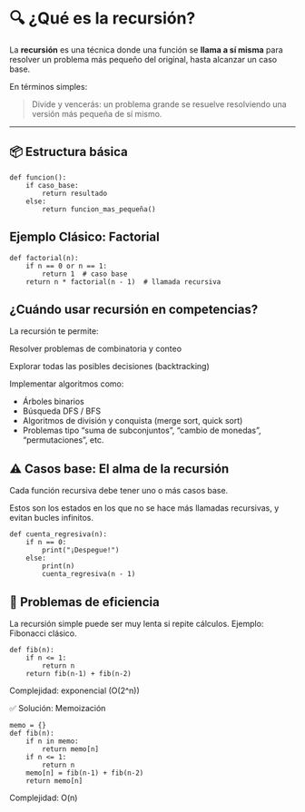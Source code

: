 # 🔍 ¿Qué es la recursión?

La **recursión** es una técnica donde una función se **llama a sí misma** para resolver un problema más pequeño del original, hasta alcanzar un caso base.

En términos simples:

> Divide y vencerás: un problema grande se resuelve resolviendo una versión más pequeña de sí mismo.

---

## 📦 Estructura básica

```
def funcion():
    if caso_base:
        return resultado
    else:
        return funcion_mas_pequeña()
```

## Ejemplo Clásico: Factorial

```
def factorial(n):
    if n == 0 or n == 1:
        return 1  # caso base
    return n * factorial(n - 1)  # llamada recursiva
```

## ¿Cuándo usar recursión en competencias?

La recursión te permite:

Resolver problemas de combinatoria y conteo

Explorar todas las posibles decisiones (backtracking)

Implementar algoritmos como:

- Árboles binarios
- Búsqueda DFS / BFS
- Algoritmos de división y conquista (merge sort, quick sort)
- Problemas tipo “suma de subconjuntos”, “cambio de monedas”, “permutaciones”, etc.

## ⚠️ Casos base: El alma de la recursión

Cada función recursiva debe tener uno o más casos base.

Estos son los estados en los que no se hace más llamadas recursivas, y evitan bucles infinitos.

```
def cuenta_regresiva(n):
    if n == 0:
        print("¡Despegue!")
    else:
        print(n)
        cuenta_regresiva(n - 1)
```

## 🐢 Problemas de eficiencia

La recursión simple puede ser muy lenta si repite cálculos. Ejemplo: Fibonacci clásico.

```
def fib(n):
    if n <= 1:
        return n
    return fib(n-1) + fib(n-2)
```

Complejidad: exponencial (O(2^n))


✅ Solución: Memoización
```
memo = {}
def fib(n):
    if n in memo:
        return memo[n]
    if n <= 1:
        return n
    memo[n] = fib(n-1) + fib(n-2)
    return memo[n]
```

Complejidad: O(n)


